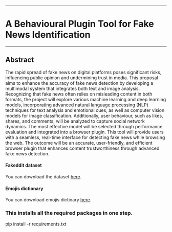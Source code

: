 ___
# A Behavioural Plugin Tool for Fake News Identification 
___

## Abstract
The rapid spread of fake news on digital platforms poses significant risks, 
influencing public opinion and undermining trust in media. This proposal aims 
to enhance the accuracy of fake news detection by developing a multimodal 
system that integrates both text and image analysis. Recognizing that fake news 
often relies on misleading content in both formats, the project will explore 
various machine learning and deep learning models, incorporating advanced 
natural language processing (NLP) techniques for text analysis and emotional 
cues, as well as computer vision models for image classification. Additionally, 
user behaviour, such as likes, shares, and comments, will be analyzed to capture 
social network dynamics. The most effective model will be selected through 
performance evaluation and integrated into a browser plugin. This tool will 
provide users with a seamless, real-time interface for detecting fake news while 
browsing the web. The outcome will be an accurate, user-friendly, and efficient 
browser plugin that enhances content trustworthiness through advanced fake 
news detection. 

#### Fakeddit dataset

You can download the dataset [here](https://drive.google.com/drive/folders/1jU7qgDqU1je9Y0PMKJ_f31yXRo5uWGFm?usp=sharing).

#### Emojis dictionary
You can download emojis dictioary [here](https://www.kaggle.com/datasets/uom190346a/emoji-presentation-dataset).

### This installs all the required packages in one step.
pip install -r requirements.txt


